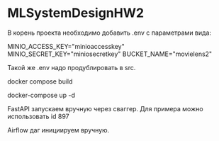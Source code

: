 # MLSystemDesignHW2

В корень проекта необходимо добавить .env с параметрами вида:

MINIO_ACCESS_KEY="minioaccesskey"
MINIO_SECRET_KEY="miniosecretkey"
BUCKET_NAME="movielens2"

Такой же .env надо продублировать в src.

docker compose build

docker-compose up -d

FastAPI запускаем вручную через сваггер. Для примера можно использовать id 897

Airflow даг инициируем вручную.
